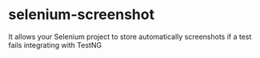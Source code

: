 # selenium-screenshot
It allows your Selenium project to store automatically screenshots if a test fails integrating with TestNG
